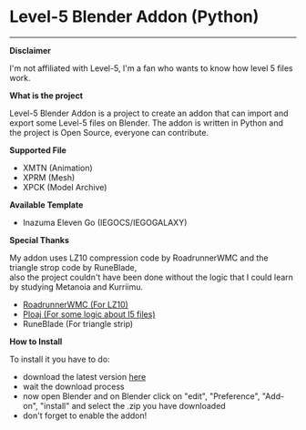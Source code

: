 # Level-5 Blender Addon (Python)
___________________________________________________________________________
**Disclaimer**

I'm not affiliated with Level-5, I'm a fan who wants to know how level 5 files work.  

**What is the project**

Level-5 Blender Addon is a project to create an addon that can import and export some Level-5 files on Blender.
The addon is written in Python and the project is Open Source, everyone can contribute.

**Supported File**

- XMTN (Animation)
- XPRM (Mesh)
- XPCK (Model Archive)

**Available Template**

- Inazuma Eleven Go (IEGOCS/IEGOGALAXY)

**Special Thanks**  

My addon uses LZ10 compression code by RoadrunnerWMC and the triangle strop code by RuneBlade,  
also the project couldn't have been done without the logic that I could learn by studying Metanoia and Kurriimu.
- [RoadrunnerWMC (For LZ10)](https://github.com/RoadrunnerWMC/ndspy)
- [Ploaj (For some logic about l5 files)](https://github.com/Ploaj/Metanoia/tree/master/Metanoia)
- RuneBlade (For triangle strip)

**How to Install**

To install it you have to do:  
- download the latest version [here](https://github.com/Tiniifan/Level-5-blender-addon/releases/latest)
- wait the download process
- now open Blender and on Blender click on "edit", "Preference", "Add-on", "install" and select the .zip you have downloaded
- don't forget to enable the addon!
